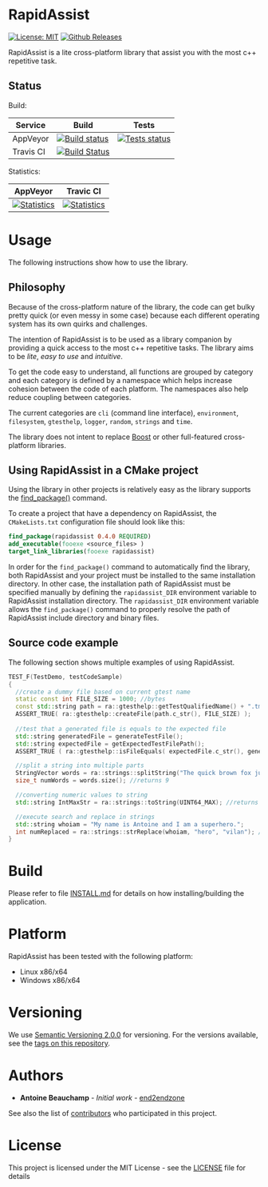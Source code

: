 # RapidAssist #
[![License: MIT](https://img.shields.io/badge/License-MIT-yellow.svg)](https://opensource.org/licenses/MIT)
[![Github Releases](https://img.shields.io/github/release/end2endzone/rapidassist.svg)](https://github.com/end2endzone/rapidassist/releases)

RapidAssist is a lite cross-platform library that assist you with the most c++ repetitive task.



## Status ##

Build:

| Service | Build | Tests |
|----|-------|-------|
| AppVeyor | [![Build status](https://img.shields.io/appveyor/ci/end2endzone/RapidAssist/master.svg?logo=appveyor)](https://ci.appveyor.com/project/end2endzone/rapidassist) | [![Tests status](https://img.shields.io/appveyor/tests/end2endzone/rapidassist/master.svg?logo=appveyor)](https://ci.appveyor.com/project/end2endzone/rapidassist/branch/master/tests) |
| Travis CI | [![Build Status](https://img.shields.io/travis/end2endzone/RapidAssist/master.svg?logo=travis&style=flat)](https://travis-ci.org/end2endzone/RapidAssist) |  |

Statistics:

| AppVeyor | Travic CI |
|----------|-----------|
| [![Statistics](https://buildstats.info/appveyor/chart/end2endzone/rapidassist)](https://ci.appveyor.com/project/end2endzone/rapidassist/branch/master) | [![Statistics](https://buildstats.info/travisci/chart/end2endzone/RapidAssist)](https://travis-ci.org/end2endzone/RapidAssist) |




# Usage #

The following instructions show how to use the library.



## Philosophy ##
Because of the cross-platform nature of the library, the code can get bulky pretty quick (or even messy in some case) because each different operating system has its own quirks and challenges.

The intention of RapidAssist is to be used as a library companion by providing a quick access to the most c++ repetitive tasks. The library aims to be _lite_, _easy to use_ and _intuitive_.

To get the code easy to understand, all functions are grouped by category and each category is defined by a namespace which helps increase cohesion between the code of each platform. The namespaces also help reduce coupling between categories.

The current categories are `cli` (command line interface), `environment`, `filesystem`, `gtesthelp`, `logger`, `random`, `strings` and `time`.

The library does not intent to replace [Boost](https://www.boost.org/) or other full-featured cross-platform libraries.


## Using RapidAssist in a CMake project ##

Using the library in other projects is relatively easy as the library supports the [find_package()](https://cmake.org/cmake/help/v3.4/command/find_package.html) command.

To create a project that have a dependency on RapidAssist, the `CMakeLists.txt` configuration file should look like this:

```cmake
find_package(rapidassist 0.4.0 REQUIRED)
add_executable(fooexe <source_files> )
target_link_libraries(fooexe rapidassist)
```

In order for the `find_package()` command to automatically find the library, both RapidAssist and your project must be installed to the same installation directory. In other case, the installation path of RapidAssist must be specified manually by defining the `rapidassist_DIR` environment variable to RapidAssist installation directory. The `rapidassist_DIR` environment variable allows the `find_package()` command to properly resolve the path of RapidAssist include directory and binary files.


## Source code example ##
The following section shows multiple examples of using RapidAssist.

```cpp
TEST_F(TestDemo, testCodeSample)
{
  //create a dummy file based on current gtest name
  static const int FILE_SIZE = 1000; //bytes
  const std::string path = ra::gtesthelp::getTestQualifiedName() + ".tmp"; //returns "TestDemo.testCodeSample.tmp"
  ASSERT_TRUE( ra::gtesthelp::createFile(path.c_str(), FILE_SIZE) );
  
  //test that a generated file is equals to the expected file
  std::string generatedFile = generateTestFile();
  std::string expectedFile = getExpectedTestFilePath();
  ASSERT_TRUE ( ra::gtesthelp::isFileEquals( expectedFile.c_str(), generatedFile.c_str()) );

  //split a string into multiple parts
  StringVector words = ra::strings::splitString("The quick brown fox jumps over the lazy dog", " ");
  size_t numWords = words.size(); //returns 9

  //converting numeric values to string
  std::string IntMaxStr = ra::strings::toString(UINT64_MAX); //returns "18446744073709551615"

  //execute search and replace in strings
  std::string whoiam = "My name is Antoine and I am a superhero.";
  int numReplaced = ra::strings::strReplace(whoiam, "hero", "vilan"); //returns 1
}
```




# Build #

Please refer to file [INSTALL.md](INSTALL.md) for details on how installing/building the application.




# Platform #

RapidAssist has been tested with the following platform:

*   Linux x86/x64
*   Windows x86/x64




# Versioning #

We use [Semantic Versioning 2.0.0](http://semver.org/) for versioning. For the versions available, see the [tags on this repository](https://github.com/end2endzone/RapidAssist/tags).




# Authors #

* **Antoine Beauchamp** - *Initial work* - [end2endzone](https://github.com/end2endzone)

See also the list of [contributors](https://github.com/end2endzone/RapidAssist/blob/master/AUTHORS) who participated in this project.




# License #

This project is licensed under the MIT License - see the [LICENSE](LICENSE) file for details
